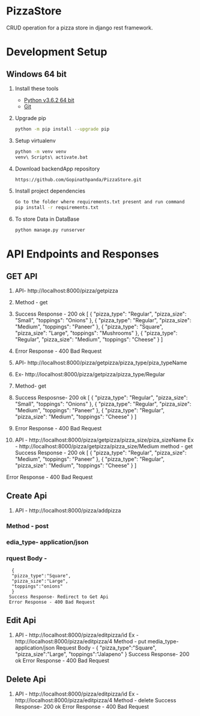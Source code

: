# PizzaStore
CRUD operation for a pizza store in django rest framework.


# Development Setup

## Windows 64 bit

1. Install these tools
    * [Python v3.6.2 64 bit](https://www.python.org/downloads/)
    * [Git](https://git-scm.com/download/win)


1. Upgrade pip

    ```bash
    python -m pip install --upgrade pip
    ```

1. Setup virtualenv

    ```bash
    python -m venv venv
    venv\ Scripts\ activate.bat
    ```


1. Download backendApp repository

    ```bash
    https://github.com/Gopinathpanda/PizzaStore.git
    ```

1. Install project dependencies

    ```bash
    Go to the folder where requirements.txt present and run command
    pip install -r requirements.txt
    ```
1. To store Data in DataBase

     ```bash
    python manage.py runserver
    ```

# API Endpoints and Responses

## GET API

1. API- http://localhost:8000/pizza/getpizza
1. Method - get
1.  Success Response - 200 ok
      [
    {
        "pizza_type": "Regular",
        "pizza_size": "Small",
        "toppings": "Onions"
    },
    {
        "pizza_type": "Regular",
        "pizza_size": "Medium",
        "toppings": "Paneer"
    },
    {
        "pizza_type": "Square",
        "pizza_size": "Large",
        "toppings": "Mushrooms"
    },
    {
        "pizza_type": "Regular",
        "pizza_size": "Medium",
        "toppings": "Cheese"
    }
]
1. Error Response - 400 Bad Request

1. API- http://localhost:8000/pizza/getpizza/pizza_type/piza_typeName
1.  Ex- http://localhost:8000/pizza/getpizza/pizza_type/Regular
1.  Method- get
1.  Success Resposnse- 200 ok
   [
    {
        "pizza_type": "Regular",
        "pizza_size": "Small",
        "toppings": "Onions"
    },
    {
        "pizza_type": "Regular",
        "pizza_size": "Medium",
        "toppings": "Paneer"
    },
    {
        "pizza_type": "Regular",
        "pizza_size": "Medium",
        "toppings": "Cheese"
    }
]
1. Error Response - 400 Bad Request


1. API - http://localhost:8000/pizza/getpizza/pizza_size/piza_sizeName
   Ex - http://localhost:8000/pizza/getpizza/pizza_size/Medium
   method - get
  Success Response - 200 ok
   [
    {
        "pizza_type": "Regular",
        "pizza_size": "Medium",
        "toppings": "Paneer"
    },
    {
        "pizza_type": "Regular",
        "pizza_size": "Medium",
        "toppings": "Cheese"
    }
]

Error Response - 400 Bad Request
## Create Api

1. API - http://localhost:8000/pizza/addpizza
  ### Method - post
  ### edia_type- application/json
   ### rquest Body -
      {
      "pizza_type":"Square",
      "pizza_size":"Large",
      "toppings":"onions"
      }
     Success Response- Redirect to Get Api
     Error Response - 400 Bad Request
     
  ## Edit Api
  1. API - http://localhost:8000/pizza/editpizza/id
     Ex - http://localhost:8000/pizza/editpizza/4
     Method - put
     media_type- application/json
      Request Body -
      {
      "pizza_type":"Square",
      "pizza_size":"Large",
      "toppings":"Jalapeno"
      }
     Success Response- 200 ok
     Error Response - 400 Bad Request
   
   ## Delete Api
   1. API - http://localhost:8000/pizza/editpizza/id
     Ex - http://localhost:8000/pizza/editpizza/4
     Method - delete
     Success Response- 200 ok
     Error Response - 400 Bad Request



